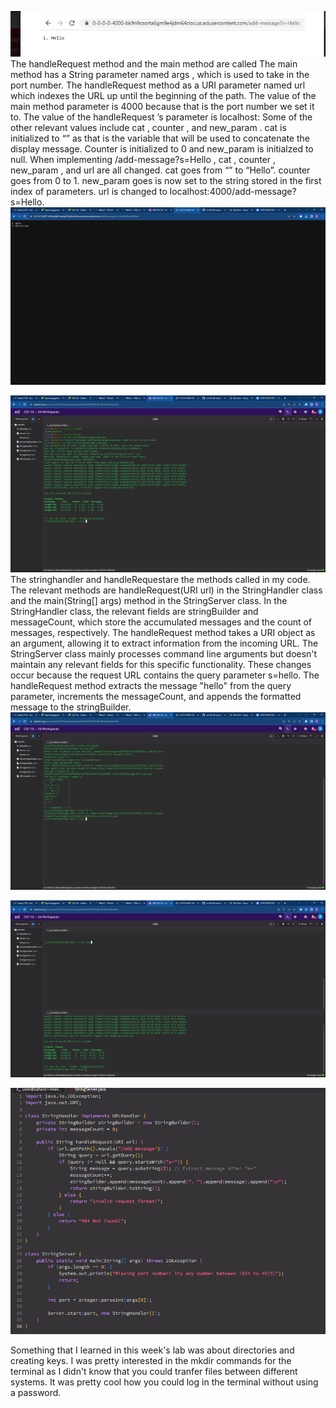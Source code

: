 ![Image](HelloLabReport.png)
The handleRequest method and the main method are called
The main method has a String parameter named args , which is used to take in the port
number. The handleRequest method as a URI parameter named url which indexes the URL
up until the beginning of the path.
The value of the main method parameter is 4000 because that is the port number we set it
to.
The value of the handleRequest ʼs parameter is localhost:
Some of the other relevant values include cat , counter , and new_param . cat is initialized
to “” as that is the variable that will be used to concatenate the display message. Counter is
initialized to 0 and new_param is initialzed to null.
When implementing /add-message?s=Hello , cat , counter , new_param , and url are all
changed. cat goes from “” to “Hello”. counter goes from 0 to 1. new_param goes is now
set to the string stored in the first index of parameters. url is changed to
localhost:4000/add-message?s=Hello.
![Image](Screenshot1.png)

![Image](Screenshot2.png)
The stringhandler and handleRequestare the methods called in my code. 
The relevant methods are handleRequest(URI url) in the StringHandler class and the main(String[] args) method in the StringServer class.
In the StringHandler class, the relevant fields are stringBuilder and messageCount, which store the accumulated messages and the count of messages, respectively. The handleRequest method takes a URI object as an argument, allowing it to extract information from the incoming URL. The StringServer class mainly processes command line arguments but doesn't maintain any relevant fields for this specific functionality.
These changes occur because the request URL contains the query parameter s=hello. The handleRequest method extracts the message "hello" from the query parameter, increments the messageCount, and appends the formatted message to the stringBuilder.
![Image](Screenshot3.png)

![Image](Screenshot4.png)

![Image](Screenshot5.png)

Something that I learned in this week's lab was about directories and creating keys. I was pretty interested in the mkdir commands for the terminal as I didn't know that you could tranfer files between different systems. It was pretty cool how you could log in the terminal without using a password. 
